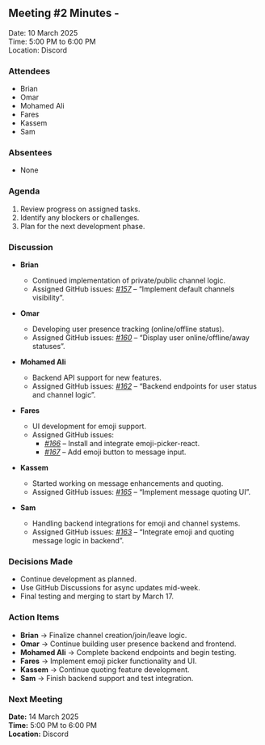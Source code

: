 ## Meeting #2 Minutes -

Date: 10 March 2025  
Time: 5:00 PM to 6:00 PM  
Location: Discord

### Attendees
- Brian  
- Omar  
- Mohamed Ali  
- Fares  
- Kassem  
- Sam

### Absentees
- None


### Agenda
1. Review progress on assigned tasks.  
2. Identify any blockers or challenges.  
3. Plan for the next development phase.


### Discussion

- **Brian**  
  - Continued implementation of private/public channel logic.  
  - Assigned GitHub issues: *[#157](https://github.com/team-commitment-issues/team_commitment_issues-SOEN341_Project_W25/issues/157)* – “Implement default channels visibility”.

- **Omar**  
  - Developing user presence tracking (online/offline status).  
  - Assigned GitHub issues: *[#160](https://github.com/team-commitment-issues/team_commitment_issues-SOEN341_Project_W25/issues/160)* – “Display user online/offline/away statuses”.

- **Mohamed Ali**  
  - Backend API support for new features.  
  - Assigned GitHub issues: *[#162](https://github.com/team-commitment-issues/team_commitment_issues-SOEN341_Project_W25/issues/162)* – “Backend endpoints for user status and channel logic”.

- **Fares**  
  - UI development for emoji support.  
  - Assigned GitHub issues:  
    - *[#166](https://github.com/team-commitment-issues/team_commitment_issues-SOEN341_Project_W25/issues/166)* – Install and integrate emoji-picker-react.  
    - *[#167](https://github.com/team-commitment-issues/team_commitment_issues-SOEN341_Project_W25/issues/167)* – Add emoji button to message input.  

- **Kassem**  
  - Started working on message enhancements and quoting.  
  - Assigned GitHub issues: *[#165](https://github.com/team-commitment-issues/team_commitment_issues-SOEN341_Project_W25/issues/165)* – “Implement message quoting UI”.

- **Sam**  
  - Handling backend integrations for emoji and channel systems.  
  - Assigned GitHub issues: *[#163](https://github.com/team-commitment-issues/team_commitment_issues-SOEN341_Project_W25/issues/163)* – “Integrate emoji and quoting message logic in backend”.


### Decisions Made
- Continue development as planned.  
- Use GitHub Discussions for async updates mid-week.  
- Final testing and merging to start by March 17.


### Action Items
- **Brian** → Finalize channel creation/join/leave logic.  
- **Omar** → Continue building user presence backend and frontend.  
- **Mohamed Ali** → Complete backend endpoints and begin testing.  
- **Fares** → Implement emoji picker functionality and UI.  
- **Kassem** → Continue quoting feature development.  
- **Sam** → Finish backend support and test integration.


### Next Meeting
**Date:** 14 March 2025  
**Time:** 5:00 PM to 6:00 PM  
**Location:** Discord
